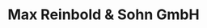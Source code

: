 ---
title: "Max Reinbold & Sohn GmbH"
url: /bergkirchen/max-reinbold-und-sohn-gmbh/
shop: Baustoffe
---